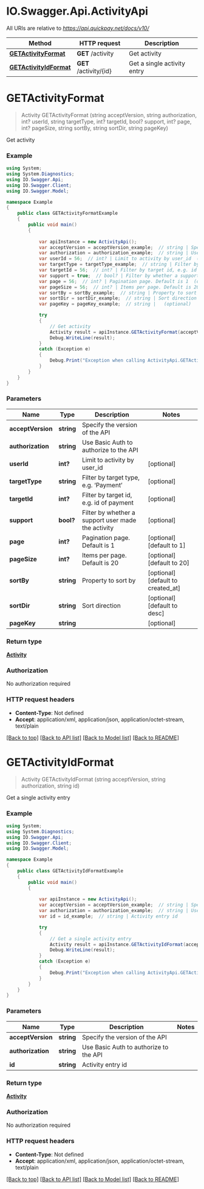# IO.Swagger.Api.ActivityApi

All URIs are relative to *https://api.quickpay.net/docs/v10/*

Method | HTTP request | Description
------------- | ------------- | -------------
[**GETActivityFormat**](ActivityApi.md#getactivityformat) | **GET** /activity | Get activity
[**GETActivityIdFormat**](ActivityApi.md#getactivityidformat) | **GET** /activity/{id} | Get a single activity entry


<a name="getactivityformat"></a>
# **GETActivityFormat**
> Activity GETActivityFormat (string acceptVersion, string authorization, int? userId, string targetType, int? targetId, bool? support, int? page, int? pageSize, string sortBy, string sortDir, string pageKey)

Get activity

 

### Example
```csharp
using System;
using System.Diagnostics;
using IO.Swagger.Api;
using IO.Swagger.Client;
using IO.Swagger.Model;

namespace Example
{
    public class GETActivityFormatExample
    {
        public void main()
        {
            
            var apiInstance = new ActivityApi();
            var acceptVersion = acceptVersion_example;  // string | Specify the version of the API 
            var authorization = authorization_example;  // string | Use Basic Auth to authorize to the API 
            var userId = 56;  // int? | Limit to activity by user_id  (optional) 
            var targetType = targetType_example;  // string | Filter by target type, e.g. ‘Payment’  (optional) 
            var targetId = 56;  // int? | Filter by target id, e.g. id of payment  (optional) 
            var support = true;  // bool? | Filter by whether a support user made the activity  (optional) 
            var page = 56;  // int? | Pagination page. Default is 1  (optional)  (default to 1)
            var pageSize = 56;  // int? | Items per page. Default is 20  (optional)  (default to 20)
            var sortBy = sortBy_example;  // string | Property to sort by  (optional)  (default to created_at)
            var sortDir = sortDir_example;  // string | Sort direction  (optional)  (default to desc)
            var pageKey = pageKey_example;  // string |   (optional) 

            try
            {
                // Get activity
                Activity result = apiInstance.GETActivityFormat(acceptVersion, authorization, userId, targetType, targetId, support, page, pageSize, sortBy, sortDir, pageKey);
                Debug.WriteLine(result);
            }
            catch (Exception e)
            {
                Debug.Print("Exception when calling ActivityApi.GETActivityFormat: " + e.Message );
            }
        }
    }
}
```

### Parameters

Name | Type | Description  | Notes
------------- | ------------- | ------------- | -------------
 **acceptVersion** | **string**| Specify the version of the API  | 
 **authorization** | **string**| Use Basic Auth to authorize to the API  | 
 **userId** | **int?**| Limit to activity by user_id  | [optional] 
 **targetType** | **string**| Filter by target type, e.g. ‘Payment’  | [optional] 
 **targetId** | **int?**| Filter by target id, e.g. id of payment  | [optional] 
 **support** | **bool?**| Filter by whether a support user made the activity  | [optional] 
 **page** | **int?**| Pagination page. Default is 1  | [optional] [default to 1]
 **pageSize** | **int?**| Items per page. Default is 20  | [optional] [default to 20]
 **sortBy** | **string**| Property to sort by  | [optional] [default to created_at]
 **sortDir** | **string**| Sort direction  | [optional] [default to desc]
 **pageKey** | **string**|   | [optional] 

### Return type

[**Activity**](Activity.md)

### Authorization

No authorization required

### HTTP request headers

 - **Content-Type**: Not defined
 - **Accept**: application/xml, application/json, application/octet-stream, text/plain

[[Back to top]](#) [[Back to API list]](../README.md#documentation-for-api-endpoints) [[Back to Model list]](../README.md#documentation-for-models) [[Back to README]](../README.md)

<a name="getactivityidformat"></a>
# **GETActivityIdFormat**
> Activity GETActivityIdFormat (string acceptVersion, string authorization, string id)

Get a single activity entry

 

### Example
```csharp
using System;
using System.Diagnostics;
using IO.Swagger.Api;
using IO.Swagger.Client;
using IO.Swagger.Model;

namespace Example
{
    public class GETActivityIdFormatExample
    {
        public void main()
        {
            
            var apiInstance = new ActivityApi();
            var acceptVersion = acceptVersion_example;  // string | Specify the version of the API 
            var authorization = authorization_example;  // string | Use Basic Auth to authorize to the API 
            var id = id_example;  // string | Activity entry id 

            try
            {
                // Get a single activity entry
                Activity result = apiInstance.GETActivityIdFormat(acceptVersion, authorization, id);
                Debug.WriteLine(result);
            }
            catch (Exception e)
            {
                Debug.Print("Exception when calling ActivityApi.GETActivityIdFormat: " + e.Message );
            }
        }
    }
}
```

### Parameters

Name | Type | Description  | Notes
------------- | ------------- | ------------- | -------------
 **acceptVersion** | **string**| Specify the version of the API  | 
 **authorization** | **string**| Use Basic Auth to authorize to the API  | 
 **id** | **string**| Activity entry id  | 

### Return type

[**Activity**](Activity.md)

### Authorization

No authorization required

### HTTP request headers

 - **Content-Type**: Not defined
 - **Accept**: application/xml, application/json, application/octet-stream, text/plain

[[Back to top]](#) [[Back to API list]](../README.md#documentation-for-api-endpoints) [[Back to Model list]](../README.md#documentation-for-models) [[Back to README]](../README.md)

